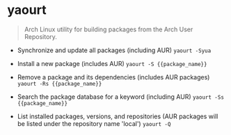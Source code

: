 # yaourt
> Arch Linux utility for building packages from the Arch User Repository.

- Synchronize and update all packages (including AUR)
`yaourt -Syua`

- Install a new package (includes AUR)
`yaourt -S {{package_name}}`

- Remove a package and its dependencies (includes AUR packages)
`yaourt -Rs {{package_name}}`

- Search the package database for a keyword (including AUR)
`yaourt -Ss {{package_name}}`

- List installed packages, versions, and repositories (AUR packages will be listed under the repository name 'local')
`yaourt -Q`
